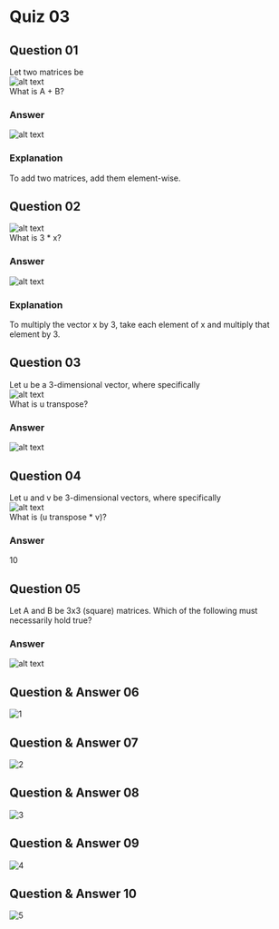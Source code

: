 Quiz 03
=======  

Question 01
-----------  
Let two matrices be  
![alt text](https://github.com/UtkarshPathrabe/Machine-Learning-Stanford-University-Coursera/blob/master/Week%2001/Weekly%20Quizzes/Quiz0301.png "Mask")   
What is A + B?  

### Answer  
![alt text](https://github.com/UtkarshPathrabe/Machine-Learning-Stanford-University-Coursera/blob/master/Week%2001/Weekly%20Quizzes/Quiz0302.png "Mask")  

### Explanation  
To add two matrices, add them element-wise.  

Question 02
-----------  
![alt text](https://github.com/UtkarshPathrabe/Machine-Learning-Stanford-University-Coursera/blob/master/Week%2001/Weekly%20Quizzes/Quiz0303.png "Mask")  
What is 3 * x?  

### Answer  
![alt text](https://github.com/UtkarshPathrabe/Machine-Learning-Stanford-University-Coursera/blob/master/Week%2001/Weekly%20Quizzes/Quiz0304.png "Mask")  

### Explanation  
To multiply the vector x by 3, take each element of x and multiply that element by 3.  

Question 03
-----------  
Let u be a 3-dimensional vector, where specifically  
![alt text](https://github.com/UtkarshPathrabe/Machine-Learning-Stanford-University-Coursera/blob/master/Week%2001/Weekly%20Quizzes/Quiz0305.png "Mask")  
What is u transpose?  

### Answer  
![alt text](https://github.com/UtkarshPathrabe/Machine-Learning-Stanford-University-Coursera/blob/master/Week%2001/Weekly%20Quizzes/Quiz0306.png "Mask")  

Question 04
-----------  
Let u and v be 3-dimensional vectors, where specifically  
![alt text](https://github.com/UtkarshPathrabe/Machine-Learning-Stanford-University-Coursera/blob/master/Week%2001/Weekly%20Quizzes/Quiz0307.png "Mask")  
What is (u transpose * v)?  

### Answer  
10  

Question 05
-----------  
Let A and B be 3x3 (square) matrices. Which of the following must necessarily hold true?  

### Answer  
![alt text](https://github.com/UtkarshPathrabe/Machine-Learning-Stanford-University-Coursera/blob/master/Week%2001/Weekly%20Quizzes/Quiz0308.png "Mask")  


Question & Answer 06
----------- 
![1](https://user-images.githubusercontent.com/61402731/151956430-5bc00b36-de68-4bdf-87c4-7a3599a2b3e8.png)


Question & Answer 07
----------- 

![2](https://user-images.githubusercontent.com/61402731/151956441-1985df94-f395-4026-913d-9453b9cf946d.png)


Question & Answer 08
----------- 
![3](https://user-images.githubusercontent.com/61402731/151956442-da27e6b9-0d60-4a7b-b8fb-1ac3e96a64c4.png)


Question & Answer 09
----------- 
![4](https://user-images.githubusercontent.com/61402731/151956448-7d949d9d-3baf-4e7b-b05a-c3aef76a393f.png)


Question & Answer 10
----------- 
![5](https://user-images.githubusercontent.com/61402731/151956450-3cd2f16f-c4cb-4a11-b435-ce9068fbb19c.png)



 
